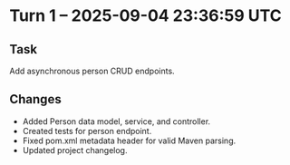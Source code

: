 # Turn 1 – 2025-09-04 23:36:59 UTC

## Task
Add asynchronous person CRUD endpoints.

## Changes
- Added Person data model, service, and controller.
- Created tests for person endpoint.
- Fixed pom.xml metadata header for valid Maven parsing.
- Updated project changelog.
